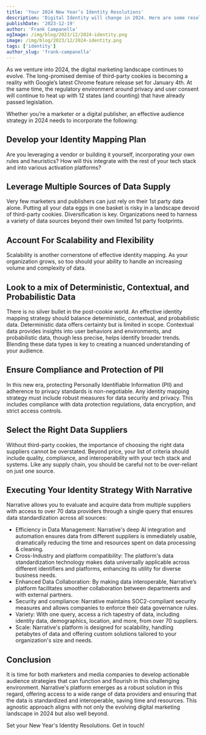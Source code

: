 ```yaml
---
title: 'Your 2024 New Year’s Identity Resolutions'
description: 'Digital Identity will change in 2024. Here are some resolutions to help you prepare.'
publishDate: '2023-12-19'
author: 'Frank Campanella'
ogImage: /img/blog/2023/12/2024-identity.png
image: /img/blog/2023/12/2024-identity.png
tags: ['identity']
author_slug: 'frank-campanella'
---
```


As we venture into 2024, the digital marketing landscape continues to evolve. The long-promised demise of third-party cookies is becoming a reality with Google’s latest Chrome feature release set for January 4th. At the same time, the regulatory environment around privacy and user consent will continue to heat up with 12 states (and counting) that have already passed legislation. 
<!--more--> 

Whether you’re a marketer or a digital publisher, an effective audience strategy in 2024 needs to incorporate the following:

## Develop your Identity Mapping Plan
Are you leveraging a vendor or building it yourself, incorporating your own rules and heuristics?  How will this integrate with the rest of your tech stack and into various activation platforms?

## Leverage Multiple Sources of Data Supply
Very few marketers and publishers can just rely on their 1st party data alone.  Putting all your data eggs in one basket is risky in a landscape devoid of third-party cookies. Diversification is key. Organizations need to harness a variety of data sources beyond their own limited 1st party footprints.

## Account For Scalability and Flexibility
Scalability is another cornerstone of effective identity mapping. As your organization grows, so too should your ability to handle an increasing volume and complexity of data.

## Look to a mix of Deterministic, Contextual, and Probabilistic Data
There is no silver bullet in the post-cookie world.  An effective identity mapping strategy should balance deterministic, contextual, and probabilistic data. Deterministic data offers certainty but is limited in scope. Contextual data provides insights into user behaviors and environments, and probabilistic data, though less precise, helps identify broader trends. Blending these data types is key to creating a nuanced understanding of your audience.

## Ensure Compliance and Protection of PII
In this new era, protecting Personally Identifiable Information (PII) and adherence to privacy standards is non-negotiable. Any identity mapping strategy must include robust measures for data security and privacy. This includes compliance with data protection regulations, data encryption, and strict access controls.

## Select the Right Data Suppliers
Without third-party cookies, the importance of choosing the right data suppliers cannot be overstated. Beyond price, your list of criteria should include quality, compliance, and interoperability with your tech stack and systems. Like any supply chain, you should be careful not to be over-reliant on just one source.

## Executing Your Identity Strategy With Narrative
Narrative allows you to evaluate and acquire data from multiple suppliers with access to over 70 data providers through a single query that ensures data standardization across all sources:

- Efficiency in Data Management: Narrative's deep AI integration and automation ensures data from different suppliers is immediately usable, dramatically reducing the time and resources spent on data processing & cleaning.
- Cross-Industry and platform compatibility: The platform's data standardization technology makes data universally applicable across different identifiers and platforms, enhancing its utility for diverse business needs.
- Enhanced Data Collaboration: By making data interoperable, Narrative’s platform facilitates smoother collaboration between departments and with external partners.
- Security and compliance: Narrative maintains SOC2-compliant security measures and allows companies to enforce their data governance rules.
- Variety: With one query, access a rich tapestry of data, including identity data, demographics, location, and more, from over 70 suppliers.
- Scale: Narrative's platform is designed for scalability, handling petabytes of data and offering custom solutions tailored to your organization's size and needs.

## Conclusion
It is time for both marketers and media companies to develop actionable audience strategies that can function and flourish in this challenging environment. Narrative's platform emerges as a robust solution in this regard, offering access to a wide range of data providers and ensuring that the data is standardized and interoperable, saving time and resources. This agnostic approach aligns with not only the evolving digital marketing landscape in 2024 but also well beyond.

Set your New Year's Identity Resolutions. Get in touch!